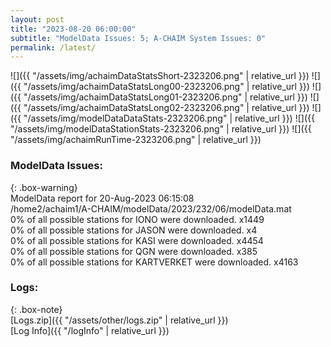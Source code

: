 ```yaml
---
layout: post
title: "2023-08-20 06:00:00"
subtitle: "ModelData Issues: 5; A-CHAIM System Issues: 0"
permalink: /latest/
---
```


![]({{ "/assets/img/achaimDataStatsShort-2323206.png" | relative_url }})
![]({{ "/assets/img/achaimDataStatsLong00-2323206.png" | relative_url }})
![]({{ "/assets/img/achaimDataStatsLong01-2323206.png" | relative_url }})
![]({{ "/assets/img/achaimDataStatsLong02-2323206.png" | relative_url }})
![]({{ "/assets/img/modelDataDataStats-2323206.png" | relative_url }})
![]({{ "/assets/img/modelDataStationStats-2323206.png" | relative_url }})
![]({{ "/assets/img/achaimRunTime-2323206.png" | relative_url }})


### ModelData Issues:  
  
{: .box-warning}  
 ModelData report for 20-Aug-2023 06:15:08   
 /home2/achaim1/A-CHAIM/modelData/2023/232/06/modelData.mat   
 0% of all possible stations for IONO were downloaded. x1449   
 0% of all possible stations for JASON were downloaded. x4   
 0% of all possible stations for KASI were downloaded. x4454   
 0% of all possible stations for QGN were downloaded. x385   
 0% of all possible stations for KARTVERKET were downloaded. x4163   
  


### Logs:  
  
{: .box-note}  
[Logs.zip]({{ "/assets/other/logs.zip" | relative_url }})  
[Log Info]({{ "/logInfo" | relative_url }})  
